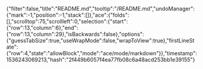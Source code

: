 {"filter":false,"title":"README.md","tooltip":"/README.md","undoManager":{"mark":-1,"position":-1,"stack":[]},"ace":{"folds":[],"scrolltop":75,"scrollleft":0,"selection":{"start":{"row":13,"column":6},"end":{"row":13,"column":29},"isBackwards":false},"options":{"guessTabSize":true,"useWrapMode":false,"wrapToView":true},"firstLineState":{"row":4,"state":"allowBlock","mode":"ace/mode/markdown"}},"timestamp":1536243069213,"hash":"2f449b6057f4ea77fb08c6a48acd253bb1e39155"}